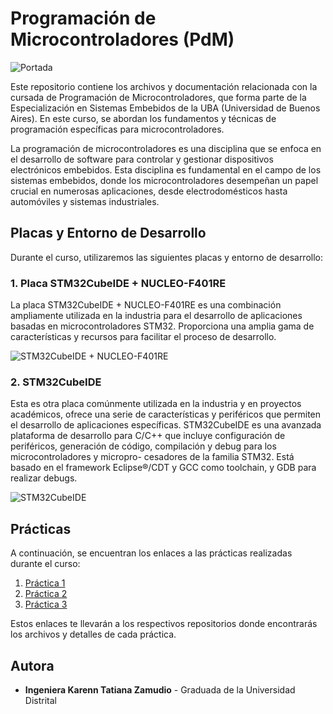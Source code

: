 # Programación de Microcontroladores (PdM)

![Portada](https://github.com/Kzamudioq/PdM_workspace/assets/138271936/39b9383a-15ff-4a1d-9458-1be9266375c7)


Este repositorio contiene los archivos y documentación relacionada con la cursada de Programación de Microcontroladores, que forma parte de la Especialización en Sistemas Embebidos de la UBA (Universidad de Buenos Aires). En este curso, se abordan los fundamentos y técnicas de programación específicas para microcontroladores.

La programación de microcontroladores es una disciplina que se enfoca en el desarrollo de software para controlar y gestionar dispositivos electrónicos embebidos. Esta disciplina es fundamental en el campo de los sistemas embebidos, donde los microcontroladores desempeñan un papel crucial en numerosas aplicaciones, desde electrodomésticos hasta automóviles y sistemas industriales.


## Placas y Entorno de Desarrollo

Durante el curso, utilizaremos las siguientes placas y entorno de desarrollo:

### 1. Placa STM32CubeIDE + NUCLEO-F401RE

La placa STM32CubeIDE + NUCLEO-F401RE es una combinación ampliamente utilizada en la industria para el desarrollo de aplicaciones basadas en microcontroladores STM32. Proporciona una amplia gama de características y recursos para facilitar el proceso de desarrollo.

![STM32CubeIDE + NUCLEO-F401RE](![image](https://github.com/Kzamudioq/PdM_workspace/assets/138271936/fb50f5d8-3063-462c-bbb1-fceafaa11f2e)
)

### 2. STM32CubeIDE

Esta es otra placa comúnmente utilizada en la industria y en proyectos académicos, ofrece una serie de características y periféricos que permiten el desarrollo de aplicaciones específicas. STM32CubeIDE es una avanzada plataforma de desarrollo para C/C++ que incluye configuración de periféricos, generación de código, compilación y debug para los microcontroladores y micropro- cesadores de la familia STM32. Está basado en el framework Eclipse®/CDT y GCC como toolchain, y GDB para realizar debugs.

![STM32CubeIDE](https://github.com/Kzamudioq/PdM_workspace/assets/138271936/675867a3-1840-4fb9-b917-2dc51f10634e)


## Prácticas

A continuación, se encuentran los enlaces a las prácticas realizadas durante el curso:

1. [Práctica 1](https://github.com/Kzamudioq/PdM_workspace/tree/main/Practica%201)
2. [Práctica 2](https://github.com/Kzamudioq/PdM_workspace/tree/main/Practica%202)
3. [Práctica 3](https://github.com/Kzamudioq/PdM_workspace/tree/main/Practica%203)

Estos enlaces te llevarán a los respectivos repositorios donde encontrarás los archivos y detalles de cada práctica.

## Autora

- **Ingeniera Karenn Tatiana Zamudio** - Graduada de la Universidad Distrital
